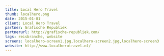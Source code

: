 ```yaml
---
title: Local Hero Travel
thumb: localhero.png
date: 2015-01-01
client: Local Hero Travel
partner: Grafische Republiek
partnerurl: http://grafische-republiek.com/
tags: reisbranche, website
screens: localhero-screen1.jpg,localhero-screen2.jpg,localhero-screen3.jpg
website: http://www.localherotravel.nl/
---
```

